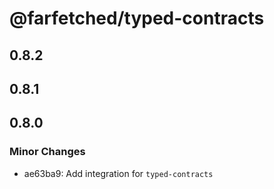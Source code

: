 # @farfetched/typed-contracts

## 0.8.2

## 0.8.1

## 0.8.0

### Minor Changes

- ae63ba9: Add integration for `typed-contracts`
